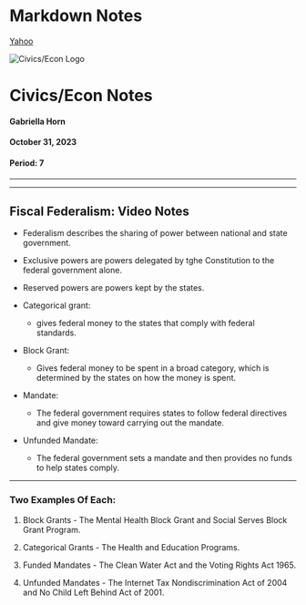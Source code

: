 # Markdown Notes

<!-- Link -->

[Yahoo](https://google.com/ 'Go To Yahoo')

<!-- Images -->

![Civics/Econ Logo](https://encrypted-tbn0.gstatic.com/images?q=tbn:ANd9GcRoLiwRVavwsz2_QKXu_qMY7d4ylHHoC9swlQ878xIq6b9EOI2GhnrxhxoSyhNsWe0wwm8&usqp=CAU 'Civics/Econ Logo')

# Civics/Econ Notes
#### Gabriella Horn
#### October 31, 2023
#### Period: 7

---
---

##  Fiscal Federalism: Video Notes

* Federalism describes the sharing of power between national and state government.

* Exclusive powers are powers delegated by tghe Constitution to the federal government alone.

* Reserved powers are powers kept by the states.

* Categorical grant:
    * gives federal money to the states that comply with federal standards.

* Block Grant:
    * Gives federal money to be spent in a broad category, which is determined by the states on how the money is spent.

* Mandate:
    * The federal government requires states to follow federal directives and give money toward carrying out the mandate.

* Unfunded Mandate:
    * The federal government sets a mandate and then provides no funds to help states comply.

___

### Two Examples Of Each: 

1. Block Grants - The Mental Health Block Grant and Social Serves Block Grant Program.

2. Categorical Grants - The Health and Education Programs.

3. Funded Mandates - The Clean Water Act and the Voting Rights Act 1965.

4. Unfunded Mandates - The Internet Tax Nondiscrimination Act of 2004 and No Child Left Behind Act of 2001.  

